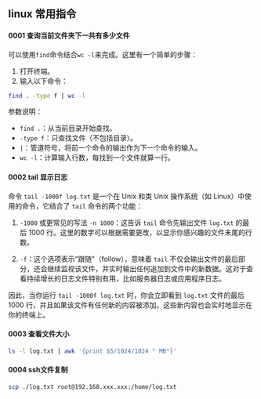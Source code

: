 ## linux 常用指令

#### 0001 查询当前文件夹下一共有多少文件
可以使用`find`命令结合`wc -l`来完成。这里有一个简单的步骤：
1. 打开终端。
2. 输入以下命令：

```bash
find . -type f | wc -l
```

参数说明：
- `find .`：从当前目录开始查找。
- `-type f`：只查找文件（不包括目录）。
- `|`：管道符号，将前一个命令的输出作为下一个命令的输入。
- `wc -l`：计算输入行数，每找到一个文件就算一行。

#### 0002 tail 显示日志
命令 `tail -1000f log.txt` 是一个在 Unix 和类 Unix 操作系统（如 Linux）中使用的命令，它结合了 `tail` 命令的两个功能：

1. `-1000` 或更常见的写法 `-n 1000`：这告诉 `tail` 命令先输出文件 `log.txt` 的最后 1000 行。这里的数字可以根据需要更改，以显示你感兴趣的文件末尾的行数。

2. `-f`：这个选项表示“跟随”（follow），意味着 `tail` 不仅会输出文件的最后部分，还会继续监视该文件，并实时输出任何追加到文件中的新数据。这对于查看持续增长的日志文件特别有用，比如服务器日志或应用程序日志。

因此，当你运行 `tail -1000f log.txt` 时，你会立即看到 `log.txt` 文件的最后 1000 行，并且如果该文件有任何新的内容被添加，这些新内容也会实时地显示在你的终端上。


#### 0003 查看文件大小
```bash
ls -l log.txt | awk '{print $5/1024/1024 " MB"}'
```

#### 0004 ssh文件复制
```bash
scp ./log.txt root@192.168.xxx.xxx:/home/log.txt
```
